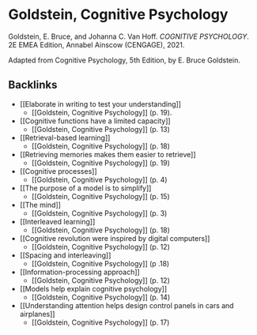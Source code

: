 # Goldstein, Cognitive Psychology
Goldstein, E. Bruce, and Johanna C. Van Hoff. *COGNITIVE PSYCHOLOGY*. 2E EMEA Edition, Annabel Ainscow (CENGAGE), 2021.

Adapted from Cognitive Psychology, 5th Edition, by E. Bruce Goldstein.

## Backlinks
* [[Elaborate in writing to test your understanding]]
	* [[Goldstein, Cognitive Psychology]] (p. 19).
* [[Cognitive functions have a limited capacity]]
	* [[Goldstein, Cognitive Psychology]] (p. 13)
* [[Retrieval-based learning]]
	* [[Goldstein, Cognitive Psychology]] (p. 18)
* [[Retrieving memories makes them easier to retrieve]]
	* [[Goldstein, Cognitive Psychology]] (p. 19)
* [[Cognitive processes]]
	* [[Goldstein, Cognitive Psychology]] (p. 4)
* [[The purpose of a model is to simplify]]
	* [[Goldstein, Cognitive Psychology]] (p. 15)
* [[The mind]]
	* [[Goldstein, Cognitive Psychology]] (p. 3)
* [[Interleaved learning]]
	* [[Goldstein, Cognitive Psychology]] (p. 18)
* [[Cognitive revolution were inspired by digital computers]]
	* [[Goldstein, Cognitive Psychology]] (p. 12)
* [[Spacing and interleaving]]
	* [[Goldstein, Cognitive Psychology]] (p .18)
* [[Information-processing approach]]
	* [[Goldstein, Cognitive Psychology]] (p. 12)
* [[Models help explain cognitive psychology]]
	* [[Goldstein, Cognitive Psychology]] (p. 14)
* [[Understanding attention helps design control panels in cars and airplanes]]
	* [[Goldstein, Cognitive Psychology]] (p. 17)

<!-- #evergreen #literature #^inbox/book -->

<!-- {BearID:F5B19D3E-91F4-49C8-A21B-2A3B30E8F2DF-1581-00000068458FC7DD} -->
